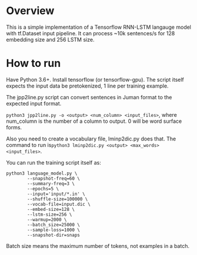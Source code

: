 # Overview

This is a simple implementation of a Tensorflow RNN-LSTM
langauge model with tf.Dataset input pipeline.
It can process ~10k sentences/s for 
128 embedding size and 256 LSTM size.

# How to run

Have Python 3.6+.
Install tensorflow (or tensorflow-gpu).
The script itself expects the input data be pretokenized,
1 line per training example.

The jpp2line.py script can convert sentences in Juman
format to the expected input format.

`python3 jpp2line.py -o <output> <num_column> <input_files>`,
where num_column is the number of a column to output.
0 will be word surface forms.

Also you need to create a vocabulary file,
lminp2dic.py does that.
The command to run is`python3 lminp2dic.py <output> <max_words> <input_files>`.

You can run the training script itself as:
```
python3 language_model.py \
        --snapshot-freq=60 \
        --summary-freq=3 \
        --epochs=5 \
        --input='input/*.in' \
        --shuffle-size=100000 \
        --vocab-file=input.dic \
        --embed-size=128 \
        --lstm-size=256 \
        --warmup=2000 \
        --batch_size=25000 \
        --sample-loss=1000 \
        --snapshot-dir=snaps
```

Batch size means the maximum number of tokens, 
not examples in a batch.
